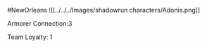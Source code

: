 #NewOrleans
![[../../../Images/shadowrun characters/Adonis.png]]

Armorer
Connection:3

Team Loyalty: 1